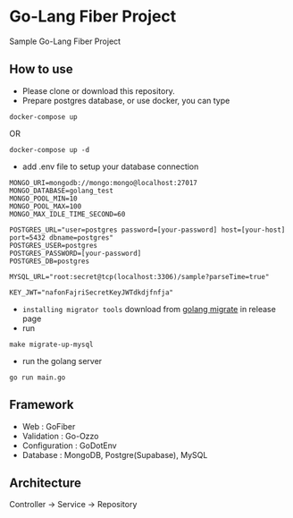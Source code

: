 # Go-Lang Fiber Project

Sample Go-Lang Fiber Project

## How to use
- Please clone or download this repository.
- Prepare postgres database, or use docker, you can type
```
docker-compose up
```
OR
```
docker-compose up -d
```
- add .env file to setup your database connection
```
MONGO_URI=mongodb://mongo:mongo@localhost:27017
MONGO_DATABASE=golang_test
MONGO_POOL_MIN=10
MONGO_POOL_MAX=100
MONGO_MAX_IDLE_TIME_SECOND=60

POSTGRES_URL="user=postgres password=[your-password] host=[your-host] port=5432 dbname=postgres"
POSTGRES_USER=postgres
POSTGRES_PASSWORD=[your-password]
POSTGRES_DB=postgres

MYSQL_URL="root:secret@tcp(localhost:3306)/sample?parseTime=true"

KEY_JWT="nafonFajriSecretKeyJWTdkdjfnfja"
```
- `installing migrator tools` download from [golang migrate](https://github.com/golang-migrate/migrate) in release page
- run
```
make migrate-up-mysql
```
- run the golang server
```
go run main.go
```

## Framework

- Web : GoFiber
- Validation : Go-Ozzo
- Configuration : GoDotEnv
- Database : MongoDB, Postgre(Supabase), MySQL

## Architecture

Controller -> Service -> Repository